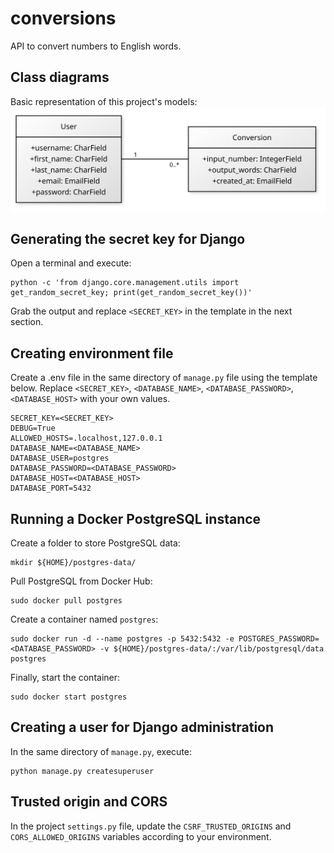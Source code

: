 # conversions
API to convert numbers to English words.

## Class diagrams
Basic representation of this project's models:
![Class diagram](https://raw.githubusercontent.com/tkrempser/conversions/main/etc/class-diagram.svg)

## Generating the secret key for Django
Open a terminal and execute:
```
python -c 'from django.core.management.utils import get_random_secret_key; print(get_random_secret_key())'
```
Grab the output and replace `<SECRET_KEY>` in the template in the next section.

## Creating environment file
Create a .env file in the same directory of `manage.py` file using the template below. Replace `<SECRET_KEY>`, `<DATABASE_NAME>`, `<DATABASE_PASSWORD>`, `<DATABASE_HOST>` with your own values.

```
SECRET_KEY=<SECRET_KEY>
DEBUG=True
ALLOWED_HOSTS=.localhost,127.0.0.1
DATABASE_NAME=<DATABASE_NAME>
DATABASE_USER=postgres
DATABASE_PASSWORD=<DATABASE_PASSWORD>
DATABASE_HOST=<DATABASE_HOST>
DATABASE_PORT=5432
```

## Running a Docker PostgreSQL instance
Create a folder to store PostgreSQL data:
```
mkdir ${HOME}/postgres-data/
```
Pull PostgreSQL from Docker Hub:
```
sudo docker pull postgres
```
Create a container named `postgres`:
```
sudo docker run -d --name postgres -p 5432:5432 -e POSTGRES_PASSWORD=<DATABASE_PASSWORD> -v ${HOME}/postgres-data/:/var/lib/postgresql/data postgres
```
Finally, start the container:
```
sudo docker start postgres
```

## Creating a user for Django administration
In the same directory of `manage.py`, execute:
```
python manage.py createsuperuser
```

## Trusted origin and CORS
In the project `settings.py` file, update the `CSRF_TRUSTED_ORIGINS` and `CORS_ALLOWED_ORIGINS` variables according to your environment.
